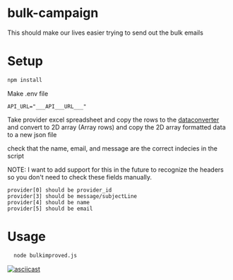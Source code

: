 # bulk-campaign

This should make our lives easier trying to send out the bulk emails

# Setup
```bash
npm install
```
Make .env file
```
API_URL="___API___URL___"
```

Take provider excel spreadsheet and copy the rows to the [dataconverter](https://shancarter.github.io/mr-data-converter/) and convert to 2D array (Array rows) and copy the 2D array formatted data to a new json file

check that the name, email, and message are the correct indecies in the script

NOTE: I want to add support for this in the future to recognize the headers so you don't need to check these fields manually.
```
provider[0] should be provider_id
provider[3] should be message/subjectLine
provider[4] should be name
provider[5] should be email
```

# Usage

```bash
  node bulkimproved.js
```

[![asciicast](https://asciinema.org/a/PKIeqwe62AX98SOC4DzlXn9hk.svg)](https://asciinema.org/a/PKIeqwe62AX98SOC4DzlXn9hk)


